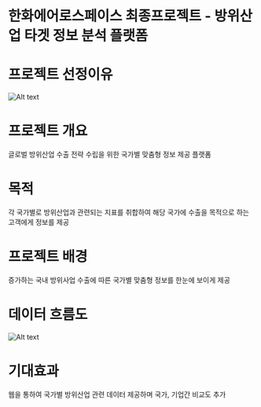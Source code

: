 # 한화에어로스페이스 최종프로젝트 - 방위산업 타겟 정보 분석 플랫폼

# 프로젝트 선정이유 

![Alt text](https://www.dropbox.com/scl/fi/uued58a5q1yrnhbmhw17w/.png?rlkey=0h5d62oiqt9xd2qs4uxsoh7i7&st=epjpmczc&raw=1)

# 프로젝트 개요

글로벌 방위산업 수출 전략 수립을 위한 국가별 맞춤형 정보 제공 플랫폼


# 목적

각 국가별로 방위산업과 관련되는 지표를 취합하여 해당 국가에 수출을 목적으로 하는 고객에게 정보를 제공

# 프로젝트 배경

증가하는 국내 방위사업 수출에 따른 국가별 맞춤형 정보를 한눈에 보이게 제공

# 데이터 흐름도
![Alt text](https://www.dropbox.com/scl/fi/1fowl5caxob0p76ld4mee/.png?rlkey=xyh6uarlme6gorshh48lke94q&st=9v11s5lg&raw=1)


# 기대효과

웹을 통하여 국가별 방위산업 관련 데이터 제공하며 국가, 기업간 비교도 추가
